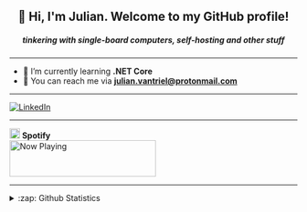 <h2 align="center">👋 Hi, I'm Julian. Welcome to my GitHub profile!</h2>
<h5 align="center">tinkering with single-board computers, self-hosting and other stuff</h5>

---

- 🌱 I’m currently learning **.NET Core**
- 📧 You can reach me via **julian.vantriel@protonmail.com**

---

<a href="https://www.linkedin.com/in/vantriel"><img src="https://img.shields.io/badge/LinkedIn--_.svg?style=social&logo=linkedin" alt="LinkedIn"></a>

---

<img height="18" width="18" src="https://cdn.jsdelivr.net/npm/simple-icons@v3/icons/spotify.svg" /> <b>Spotify</b><br>
<a href="https://spotify-nowplaying-vantriel.vercel.app/now-playing?open">
    <img src="https://spotify-nowplaying-vantriel.vercel.app/now-playing" width="256" height="64" alt="Now Playing">
</a>

---

<details>
    <summary>:zap: Github Statistics</summary>
    <img align="left" src="https://github-readme-stats.vercel.app/api?username=vantriel&show_icons=true" alt="vantriel" />
</details>



